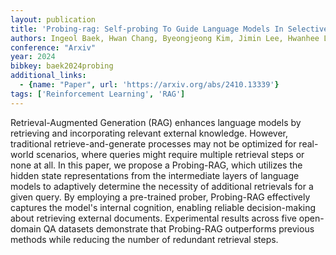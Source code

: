 ```yaml
---
layout: publication
title: 'Probing-rag: Self-probing To Guide Language Models In Selective Document Retrieval'
authors: Ingeol Baek, Hwan Chang, Byeongjeong Kim, Jimin Lee, Hwanhee Lee
conference: "Arxiv"
year: 2024
bibkey: baek2024probing
additional_links:
  - {name: "Paper", url: 'https://arxiv.org/abs/2410.13339'}
tags: ['Reinforcement Learning', 'RAG']
---
```

Retrieval-Augmented Generation (RAG) enhances language models by retrieving
and incorporating relevant external knowledge. However, traditional
retrieve-and-generate processes may not be optimized for real-world scenarios,
where queries might require multiple retrieval steps or none at all. In this
paper, we propose a Probing-RAG, which utilizes the hidden state
representations from the intermediate layers of language models to adaptively
determine the necessity of additional retrievals for a given query. By
employing a pre-trained prober, Probing-RAG effectively captures the model's
internal cognition, enabling reliable decision-making about retrieving external
documents. Experimental results across five open-domain QA datasets demonstrate
that Probing-RAG outperforms previous methods while reducing the number of
redundant retrieval steps.
